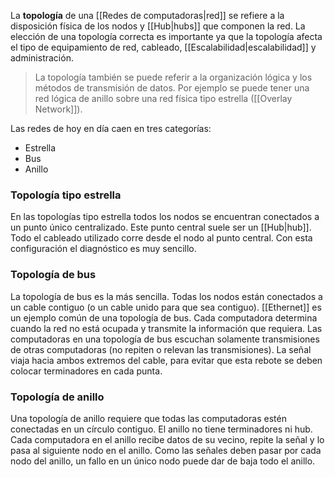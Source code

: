La **topología** de una [[Redes de computadoras|red]] se refiere a la disposición física de los nodos y [[Hub|hubs]] que componen la red. La elección de una topología correcta es importante ya que la topología afecta el tipo de equipamiento de red, cableado, [[Escalabilidad|escalabilidad]] y administración.

> La topología también se puede referir a la organización lógica y los métodos de transmisión de datos. Por ejemplo se puede tener una red lógica de anillo sobre una red física tipo estrella ([[Overlay Network]]).

Las redes de hoy en día caen en tres categorías:
- Estrella
- Bus
- Anillo

### Topología tipo estrella
En las topologías tipo estrella todos los nodos se encuentran conectados a un punto único centralizado. Este punto central suele ser un [[Hub|hub]]. Todo el cableado utilizado corre desde el nodo al punto central. Con esta configuración el diagnóstico es muy sencillo.

### Topología de bus
La topología de bus es la más sencilla. Todas los nodos están conectados a un cable contiguo (o un cable unido para que sea contiguo). [[Ethernet]] es un ejemplo común de una topología de bus. Cada computadora determina cuando la red no está ocupada y transmite la información que requiera. Las computadoras en una topología de bus escuchan solamente transmisiones de otras computadoras (no repiten o relevan las transmisiones). La señal viaja hacia ambos extremos del cable, para evitar que esta rebote se deben colocar terminadores en cada punta.

### Topología de anillo
Una topología de anillo requiere que todas las computadoras estén conectadas en un círculo contiguo. El anillo no tiene terminadores ni hub. Cada computadora en el anillo recibe datos de su vecino, repite la señal y lo pasa al siguiente nodo en el anillo. Como las señales deben pasar por cada nodo del anillo, un fallo en un único nodo puede dar de baja todo el anillo.